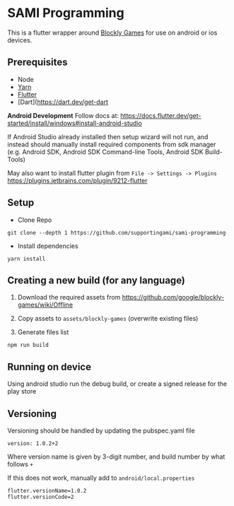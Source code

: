 # SAMI Programming

This is a flutter wrapper around [Blockly Games](https://blockly-games.appspot.com/) for use on android or ios devices.

## Prerequisites

- Node
- [Yarn](https://yarnpkg.com/getting-started/install)
- [Flutter](https://docs.flutter.dev/get-started/install)
- [Dart](https://dart.dev/get-dart

**Android Development**
Follow docs at:
https://docs.flutter.dev/get-started/install/windows#install-android-studio

If Android Studio already installed then setup wizard will not run, and instead should manually install required components from sdk manager (e.g. Android SDK, Android SDK Command-line Tools, Android SDK Build-Tools)

May also want to install flutter plugin from `File -> Settings -> Plugins`
https://plugins.jetbrains.com/plugin/9212-flutter

## Setup

- Clone Repo

```
git clone --depth 1 https://github.com/supportingami/sami-programming
```

- Install dependencies

```
yarn install
```

## Creating a new build (for any language)

1. Download the required assets from https://github.com/google/blockly-games/wiki/Offline

2. Copy assets to `assets/blockly-games` (overwrite existing files)

3. Generate files list

```
npm run build
```

## Running on device

Using android studio run the debug build, or create a signed release for the play store

## Versioning

Versioning should be handled by updating the pubspec.yaml file

```
version: 1.0.2+2
```

Where version name is given by 3-digit number, and build number by what follows `+`

If this does not work, manually add to `android/local.properties`

```
flutter.versionName=1.0.2
flutter.versionCode=2
```
